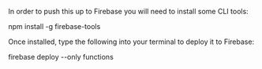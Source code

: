 In order to push this up to Firebase you will need to install some CLI tools:

npm install -g firebase-tools

Once installed, type the following into your terminal to deploy it to Firebase:

firebase deploy --only functions